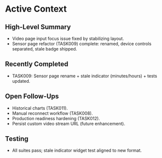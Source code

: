 # Active Context

## High-Level Summary
- Video page input focus issue fixed by stabilizing layout.
- Sensor page refactor (TASK009) complete: renamed, device controls separated, stale badge shipped.

## Recently Completed
- TASK009: Sensor page rename + stale indicator (minutes/hours) + tests updated.

## Open Follow-Ups
- Historical charts (TASK011).
- Manual reconnect workflow (TASK008).
- Production readiness hardening (TASK012).
- Persist custom video stream URL (future enhancement).

## Testing
- All suites pass; stale indicator widget test aligned to new format.